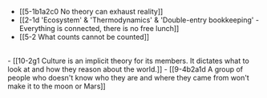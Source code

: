 - [[5-1b1a2c0 No theory can exhaust reality]]
- [[2-1d 'Ecosystem' & 'Thermodynamics' & 'Double-entry bookkeeping' - Everything is connected, there is no free lunch]]
- [[5-2 What counts cannot be counted]]
<br>
- [[10-2g1 Culture is an implicit theory for its members. It dictates what to look at and how they reason about the world.]]
- [[9-4b2a1d A group of people who doesn't know who they are and where they came from won't make it to the moon or Mars]]
